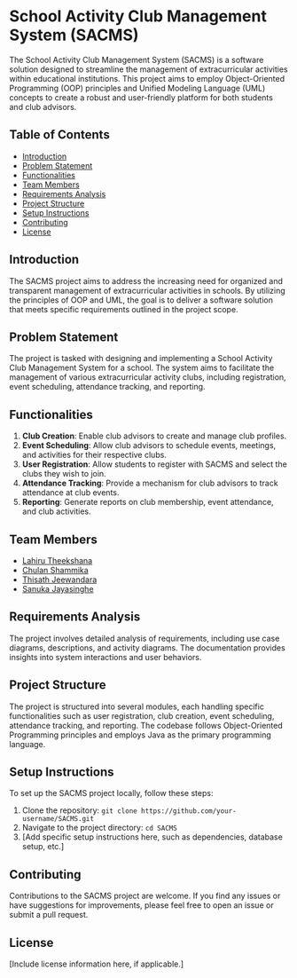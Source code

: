 # School Activity Club Management System (SACMS)

The School Activity Club Management System (SACMS) is a software solution designed to streamline the management of extracurricular activities within educational institutions. This project aims to employ Object-Oriented Programming (OOP) principles and Unified Modeling Language (UML) concepts to create a robust and user-friendly platform for both students and club advisors.

## Table of Contents
- [Introduction](#introduction)
- [Problem Statement](#problem-statement)
- [Functionalities](#functionalities)
- [Team Members](#team-members)
- [Requirements Analysis](#requirements-analysis)
- [Project Structure](#project-structure)
- [Setup Instructions](#setup-instructions)
- [Contributing](#contributing)
- [License](#license)

## Introduction
The SACMS project aims to address the increasing need for organized and transparent management of extracurricular activities in schools. By utilizing the principles of OOP and UML, the goal is to deliver a software solution that meets specific requirements outlined in the project scope.

## Problem Statement
The project is tasked with designing and implementing a School Activity Club Management System for a school. The system aims to facilitate the management of various extracurricular activity clubs, including registration, event scheduling, attendance tracking, and reporting. 

## Functionalities
1. **Club Creation**: Enable club advisors to create and manage club profiles.
2. **Event Scheduling**: Allow club advisors to schedule events, meetings, and activities for their respective clubs.
3. **User Registration**: Allow students to register with SACMS and select the clubs they wish to join.
4. **Attendance Tracking**: Provide a mechanism for club advisors to track attendance at club events.
5. **Reporting**: Generate reports on club membership, event attendance, and club activities.

## Team Members
- [Lahiru Theekshana](https://github.com/LahiruChandrasekara)
- [Chulan Shammika](https://github.com/chulanshammi)
- [Thisath Jeewandara](https://github.com/SandeepJeewandara)
- [Sanuka Jayasinghe](https://github.com/SanukaJayasinghe)

## Requirements Analysis
The project involves detailed analysis of requirements, including use case diagrams, descriptions, and activity diagrams. The documentation provides insights into system interactions and user behaviors.

## Project Structure
The project is structured into several modules, each handling specific functionalities such as user registration, club creation, event scheduling, attendance tracking, and reporting. The codebase follows Object-Oriented Programming principles and employs Java as the primary programming language.

## Setup Instructions
To set up the SACMS project locally, follow these steps:
1. Clone the repository: `git clone https://github.com/your-username/SACMS.git`
2. Navigate to the project directory: `cd SACMS`
3. [Add specific setup instructions here, such as dependencies, database setup, etc.]

## Contributing
Contributions to the SACMS project are welcome. If you find any issues or have suggestions for improvements, please feel free to open an issue or submit a pull request.

## License
[Include license information here, if applicable.]


